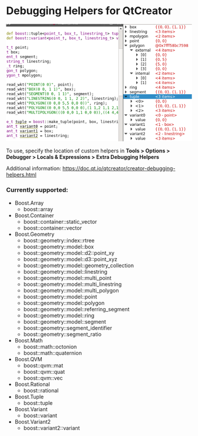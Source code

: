 # Debugging Helpers for QtCreator

![example](example.png)

To use, specify the location of custom helpers in **Tools > Options > Debugger > Locals & Expressions > Extra Debugging Helpers**

Additional information: https://doc.qt.io/qtcreator/creator-debugging-helpers.html

### Currently supported:

* Boost.Array
  * boost::array
* Boost.Container
  * boost::container::static_vector
  * boost::container::vector
* Boost.Geometry
  * boost::geometry::index::rtree
  * boost::geometry::model::box
  * boost::geometry::model::d2::point_xy
  * boost::geometry::model::d3::point_xyz
  * boost::geometry::model::geometry_collection
  * boost::geometry::model::linestring
  * boost::geometry::model::multi_point
  * boost::geometry::model::multi_linestring
  * boost::geometry::model::multi_polygon
  * boost::geometry::model::point
  * boost::geometry::model::polygon
  * boost::geometry::model::referring_segment
  * boost::geometry::model::ring
  * boost::geometry::model::segment
  * boost::geometry::segment_identifier
  * boost::geometry::segment_ratio
* Boost.Math
  * boost::math::octonion
  * boost::math::quaternion
* Boost.QVM
  * boost::qvm::mat
  * boost::qvm::quat
  * boost::qvm::vec
* Boost.Rational
  * boost::rational
* Boost.Tuple
  * boost::tuple
* Boost.Variant
  * boost::variant
* Boost.Variant2
  * boost::variant2::variant
